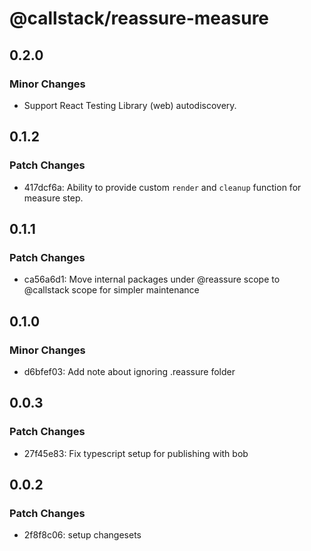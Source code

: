 # @callstack/reassure-measure

## 0.2.0

### Minor Changes

- Support React Testing Library (web) autodiscovery.

## 0.1.2

### Patch Changes

- 417dcf6a: Ability to provide custom `render` and `cleanup` function for measure step.

## 0.1.1

### Patch Changes

- ca56a6d1: Move internal packages under @reassure scope to @callstack scope for simpler maintenance

## 0.1.0

### Minor Changes

- d6bfef03: Add note about ignoring .reassure folder

## 0.0.3

### Patch Changes

- 27f45e83: Fix typescript setup for publishing with bob

## 0.0.2

### Patch Changes

- 2f8f8c06: setup changesets
